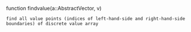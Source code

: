 function findvalue(a::AbstractVector, v)

```
find all value points (indices of left-hand-side and right-hand-side boundaries) of discrete value array
```
